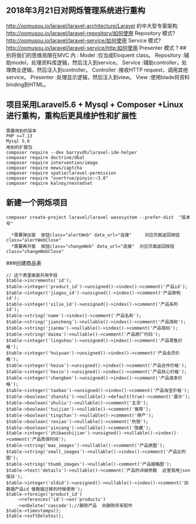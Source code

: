 ## 2018年3月21日对网烁管理系统进行重构

http://oomusou.io/laravel/laravel-architecture/Laravel 的中大型专案架构
http://oomusou.io/laravel/laravel-repository/如何使用 Repository 模式?
http://oomusou.io/laravel/laravel-service/如何使用 Service 模式?
http://oomusou.io/laravel/laravel-service/http:如何使用 Presenter 模式 ?
##别将我们的思维局限在MVC 内 :
Model :仅当成Eloquent class。
Repository :辅助model，处理资料库逻辑，然后注入到service。
Service :辅助controller，处理商业逻辑，然后注入到controller。
Controller :接收HTTP request，调用其他service。
Presenter :处理显示逻辑，然后注入到view。
View :使用blade将资料binding到HTML。
## 项目采用Laravel5.6 + Mysql + Composer +Linux 进行重构，重构后更具维护性和扩展性
```
需要用到的版本
PHP >=7.13  
Mysql 5.6
用到的扩展包
composer require --dev barryvdh/laravel-ide-helper 
composer require doctrine/dbal
composer require intervention/image
composer require mews/captcha
composer require spatie/laravel-permission
composer require "overtrue/pinyin:~3.0"
composer require kalnoy/nestedset
```
## 新建一个网烁项目
```
composer create-project laravel/laravel wasosystem --prefer-dist  "版本号"
```

```
  *需要弹出窗  按钮class="alertWeb" data_url="连接"     对应页面返回按钮 class="alertWebClose"
  *需要再开窗  按钮class="changeWeb" data_url="连接"  对应页面返回按钮 class="changeWebClose"
```
###创建商品表  
```
// 这个表里面是共用字段
$table->increments('id');
$table->integer('product_id')->unsigned()->index()->comment('产品id');
$table->integer('jiagou_id')->unsigned()->index()->comment('产品架构id');
$table->integer('xilie_id')->unsigned()->index()->comment('产品系列id');
$table->string('name')->index()->comment('产品名称');
$table->string('jiancheng')->nullable()->index()->comment('产品简称');
$table->string('jianma')->nullable()->index()->comment('产品简码');
$table->string('daima')->nullable()->comment('产品原厂代码');
$table->integer('lingshou')->unsigned()->index()->comment('产品零售价格');
$table->integer('huiyuan')->unsigned()->index()->comment('产品会员价格');
$table->integer('hezuo')->unsigned()->index()->comment('产品合作价格');
$table->integer('hexin')->unsigned()->index()->comment('产品核心价格');
$table->integer('chengben')->unsigned()->index()->comment('产品成本价格');
$table->integer('taobao')->unsigned()->index()->comment('产品淘宝价格');
$table->boolean('zhanshi')->nullable()->default(true)->comment('展示');
$table->boolean('zhuliu')->nullable()->comment('主流');
$table->boolean('tuijian')->nullable()->comment('推荐');
$table->boolean('tingchan')->nullable()->comment('停产');
$table->boolean('rexiao')->nullable()->comment('热销');
$table->boolean('yincang')->nullable()->comment('隐藏');
$table->integer('zhibaoshijian')->unsigned()->nullable()->index()->comment('产品质保时间');
$table->string('max_images')->nullable()->comment('产品原图');
$table->string('small_images')->nullable()->index()->comment('产品比列图');
$table->string('thumb_images')->nullable()-comment('产品缩略图');
$table->text('details')->nullable()->comment('产品的详细参数  这里我用json 保存');
$table->integer('oldid')->unsigned()->nullable()->index()->comment('旧数据产品id 做数据迁移的时候使用');
$table->foreign('product_id')
    ->references('id')->on('products')
    ->onDelete('cascade');//删除产品  则删除所有配件
$table->timestamps();
$table->softDeletes();
```




